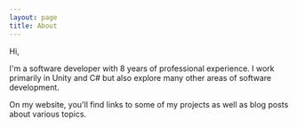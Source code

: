 ```yaml
---
layout: page
title: About
---
```


Hi,

I'm a software developer with 8 years of professional experience. I work primarily in Unity and C# but also explore many other areas of software development.

On my website, you'll find links to some of my projects as well as blog posts about various topics.
